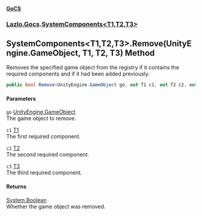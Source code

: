 #### [GoCS](./index.md 'index')
### [Lazlo.Gocs](./Lazlo-Gocs.md 'Lazlo.Gocs').[SystemComponents&lt;T1,T2,T3&gt;](./Lazlo-Gocs-SystemComponents-T1_T2_T3-.md 'Lazlo.Gocs.SystemComponents&lt;T1,T2,T3&gt;')
## SystemComponents&lt;T1,T2,T3&gt;.Remove(UnityEngine.GameObject, T1, T2, T3) Method
Removes the specified game object from the registry if it contains the required components and if it had been added previously.  
```C#
public bool Remove(UnityEngine.GameObject go, out T1 c1, out T2 c2, out T3 c3);
```
#### Parameters
<a name='Lazlo-Gocs-SystemComponents-T1_T2_T3--Remove(UnityEngine-GameObject_T1_T2_T3)-go'></a>
`go` [UnityEngine.GameObject](https://docs.microsoft.com/en-us/dotnet/api/UnityEngine.GameObject 'UnityEngine.GameObject')  
The game object to remove.  
  
<a name='Lazlo-Gocs-SystemComponents-T1_T2_T3--Remove(UnityEngine-GameObject_T1_T2_T3)-c1'></a>
`c1` [T1](./Lazlo-Gocs-SystemComponents-T1_T2_T3-.md#Lazlo-Gocs-SystemComponents-T1_T2_T3--T1 'Lazlo.Gocs.SystemComponents&lt;T1,T2,T3&gt;.T1')  
The first required component.  
  
<a name='Lazlo-Gocs-SystemComponents-T1_T2_T3--Remove(UnityEngine-GameObject_T1_T2_T3)-c2'></a>
`c2` [T2](./Lazlo-Gocs-SystemComponents-T1_T2_T3-.md#Lazlo-Gocs-SystemComponents-T1_T2_T3--T2 'Lazlo.Gocs.SystemComponents&lt;T1,T2,T3&gt;.T2')  
The second required component.  
  
<a name='Lazlo-Gocs-SystemComponents-T1_T2_T3--Remove(UnityEngine-GameObject_T1_T2_T3)-c3'></a>
`c3` [T3](./Lazlo-Gocs-SystemComponents-T1_T2_T3-.md#Lazlo-Gocs-SystemComponents-T1_T2_T3--T3 'Lazlo.Gocs.SystemComponents&lt;T1,T2,T3&gt;.T3')  
The third required component.  
  
#### Returns
[System.Boolean](https://docs.microsoft.com/en-us/dotnet/api/System.Boolean 'System.Boolean')  
Whether the game object was removed.  
